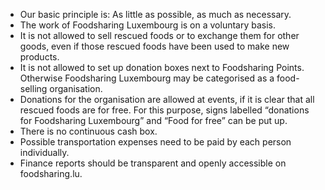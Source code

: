 *   Our basic principle is: As little as possible, as much as necessary.
*   The work of Foodsharing Luxembourg is on a voluntary basis.
*   It is not allowed to sell rescued foods or to exchange them for other goods, even if those rescued foods have been used to make new products.
*   It is not allowed to set up donation boxes next to Foodsharing Points. Otherwise Foodsharing Luxembourg may be categorised as a food-selling organisation.
*   Donations for the organisation are allowed at events, if it is clear that all rescued foods are for free. For this purpose, signs labelled “donations for Foodsharing Luxembourg” and “Food for free” can be put up.
*   There is no continuous cash box.
*   Possible transportation expenses need to be paid by each person individually.
*   Finance reports should be transparent and openly accessible on foodsharing.lu.
